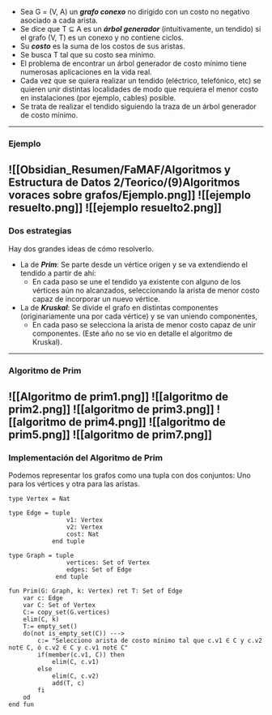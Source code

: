 - Sea G = (V, A) un ***grafo conexo*** no dirigido con un costo no negativo asociado a cada arista.
- Se dice que T ⊆ A es un ***árbol generador*** (intuitivamente, un tendido) si el grafo (V, T) es un conexo y no contiene ciclos.
- Su ***costo*** es la suma de los costos de sus aristas.
- Se busca T tal que su costo sea mínimo.
- El problema de encontrar un árbol generador de costo mínimo tiene numerosas aplicaciones en la vida real.
- Cada vez que se quiera realizar un tendido (eléctrico, telefónico, etc) se quieren unir distintas localidades de modo que requiera el menor costo en instalaciones (por ejemplo, cables) posible.
- Se trata de realizar el tendido siguiendo la traza de un árbol generador de costo mínimo.
---
### Ejemplo
![[Obsidian_Resumen/FaMAF/Algoritmos y Estructura de Datos 2/Teorico/(9)Algoritmos voraces sobre grafos/Ejemplo.png]]
![[ejemplo resuelto.png]]
![[ejemplo resuelto2.png]]
---
### Dos estrategias
Hay dos grandes ideas de cómo resolverlo.
- La de ***Prim***: Se parte desde un vértice origen y se va extendiendo el tendido a partir de ahí:
	- En cada paso se une el tendido ya existente con alguno de los vértices aún no alcanzados, seleccionando la arista de menor costo capaz de incorporar un nuevo vértice.
- La de ***Kruskal***: Se divide el grafo en distintas componentes (originariamente una por cada vértice) y se van uniendo componentes,
	- En cada paso se selecciona la arista de menor costo capaz de unir componentes.
(Este año no se vio en detalle el algoritmo de Kruskal).
---
### Algoritmo de Prim
![[Algoritmo de prim1.png]]
![[algoritmo de prim2.png]]
![[algoritmo de prim3.png]]
![[algoritmo de prim4.png]]
![[algoritmo de prim5.png]]
![[algoritmo de prim7.png]]
---
### Implementación del Algoritmo de Prim
Podemos representar los grafos como una tupla con dos conjuntos: Uno para los vértices y otra para las aristas.
```LenguajeDeLaMateria
type Vertex = Nat

type Edge = tuple
				v1: Vertex
				v2: Vertex
				cost: Nat
			end tuple

type Graph = tuple
				vertices: Set of Vertex
				edges: Set of Edge
			 end tuple

fun Prim(G: Graph, k: Vertex) ret T: Set of Edge
	var c: Edge
	var C: Set of Vertex
	C:= copy_set(G.vertices)
	elim(C, k)
	T:= empty_set()
	do(not is_empty_set(C)) --->
		c:= "Selecciono arista de costo mínimo tal que c.v1 ∈ C y c.v2 not∈ C, ó c.v2 ∈ C y c.v1 not∈ C"
		if(member(c.v1, C)) then
			elim(C, c.v1)
		else
			elim(C, c.v2)
			add(T, c)
		fi
	od
end fun
```